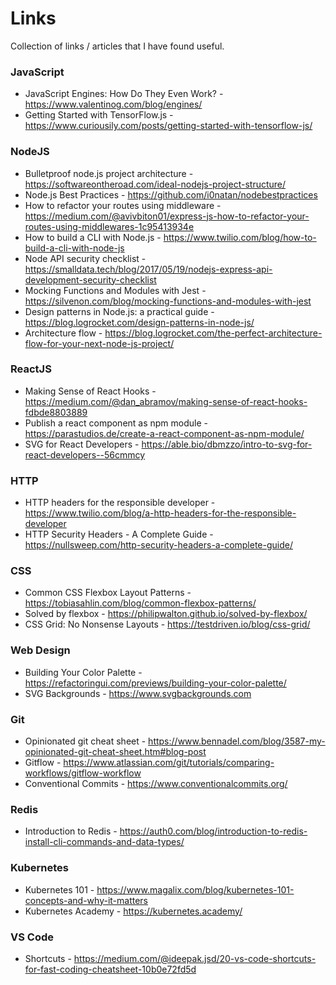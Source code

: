 # Links

Collection of links / articles that I have found useful.

### JavaScript
* JavaScript Engines: How Do They Even Work? - https://www.valentinog.com/blog/engines/
* Getting Started with TensorFlow.js - https://www.curiousily.com/posts/getting-started-with-tensorflow-js/

### NodeJS
* Bulletproof node.js project architecture - https://softwareontheroad.com/ideal-nodejs-project-structure/
* Node.js Best Practices - https://github.com/i0natan/nodebestpractices
* How to refactor your routes using middleware - https://medium.com/@avivbiton01/express-js-how-to-refactor-your-routes-using-middlewares-1c95413934e
* How to build a CLI with Node.js - https://www.twilio.com/blog/how-to-build-a-cli-with-node-js
* Node API security checklist - https://smalldata.tech/blog/2017/05/19/nodejs-express-api-development-security-checklist
* Mocking Functions and Modules with Jest - https://silvenon.com/blog/mocking-functions-and-modules-with-jest
* Design patterns in Node.js: a practical guide - https://blog.logrocket.com/design-patterns-in-node-js/
* Architecture flow - https://blog.logrocket.com/the-perfect-architecture-flow-for-your-next-node-js-project/


### ReactJS
* Making Sense of React Hooks - https://medium.com/@dan_abramov/making-sense-of-react-hooks-fdbde8803889
* Publish a react component as npm module - https://parastudios.de/create-a-react-component-as-npm-module/
* SVG for React Developers - https://able.bio/dbmzzo/intro-to-svg-for-react-developers--56cmmcy

### HTTP
* HTTP headers for the responsible developer - https://www.twilio.com/blog/a-http-headers-for-the-responsible-developer
* HTTP Security Headers - A Complete Guide - https://nullsweep.com/http-security-headers-a-complete-guide/

### CSS
* Common CSS Flexbox Layout Patterns - https://tobiasahlin.com/blog/common-flexbox-patterns/
* Solved by flexbox - https://philipwalton.github.io/solved-by-flexbox/
* CSS Grid: No Nonsense Layouts - https://testdriven.io/blog/css-grid/

### Web Design
* Building Your Color Palette - https://refactoringui.com/previews/building-your-color-palette/
* SVG Backgrounds - https://www.svgbackgrounds.com

### Git
* Opinionated git cheat sheet - https://www.bennadel.com/blog/3587-my-opinionated-git-cheat-sheet.htm#blog-post
* Gitflow - https://www.atlassian.com/git/tutorials/comparing-workflows/gitflow-workflow
* Conventional Commits - https://www.conventionalcommits.org/

### Redis
* Introduction to Redis - https://auth0.com/blog/introduction-to-redis-install-cli-commands-and-data-types/

### Kubernetes
* Kubernetes 101 - https://www.magalix.com/blog/kubernetes-101-concepts-and-why-it-matters
* Kubernetes Academy - https://kubernetes.academy/

### VS Code
* Shortcuts - https://medium.com/@ideepak.jsd/20-vs-code-shortcuts-for-fast-coding-cheatsheet-10b0e72fd5d
